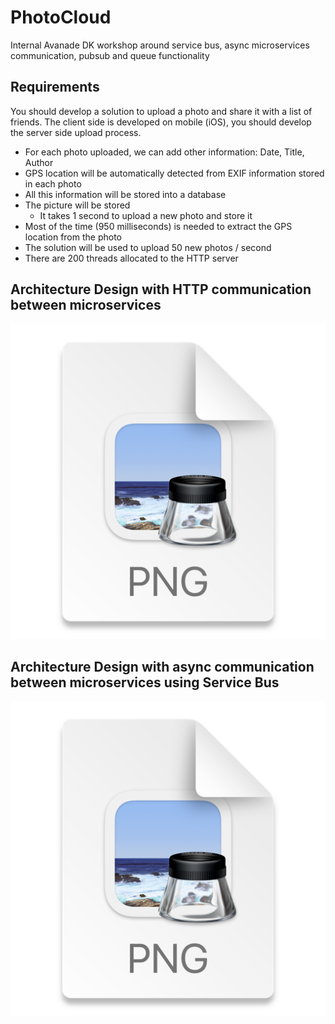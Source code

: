 # PhotoCloud

Internal Avanade DK workshop around service bus, async microservices communication, pubsub and queue functionality  

## Requirements 
You should develop a solution to upload a photo and share it with a list of friends.
The client side is developed on mobile (iOS), you should develop the server side upload process.

- For each photo uploaded, we can add other information: Date, Title, Author
- GPS location will be automatically detected from EXIF information stored in each photo
- All this information will be stored into a database
- The picture will be stored
    - It takes 1 second to upload a new photo and store it
- Most of the time (950 milliseconds) is needed to extract the GPS location from the photo
- The solution will be used to upload 50 new photos / second
- There are 200 threads allocated to the HTTP server

## Architecture Design with HTTP communication between microservices 
![img.png](img.png)
## Architecture Design with async communication between microservices using Service Bus
![img_1.png](img_1.png)
